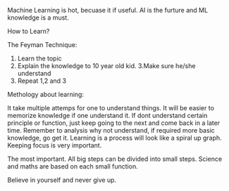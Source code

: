 Machine Learning is hot, becuase it if useful.
AI is the furture and ML knowledge is a must.

How to Learn?

The Feyman Technique:
1. Learn the topic
2. Explain the knowledge to 10 year old kid.
3.Make sure he/she understand
4. Repeat 1,2 and 3

Methology about learning:

It take multiple attemps for one to understand things.
It will be easier to memorize knowledge if one understand it.
If dont understand certain principle or function,
just keep going to the next and come back in a later time.
Remember to analysis why not understand, if required more basic knowledge,
go get it.
Learning is a process will look like a spiral up graph.
Keeping focus is very important.

The most important.
All big steps can be divided into small steps.
Science and maths are based on each small function.

Believe in yourself and never give up.

 